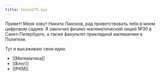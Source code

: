 ```yaml
---
title: leins275.xyz
---
```


Привет! Меня зовут Никита Лансков, рад приветствовать тебя в моем цифровом садике. Я закончил физико-математический лицей №30 в Санкт-Петербурге, а также факультет прикладной математики в Политехе. 

Тут я высаживаю свои идеи.

- [[Математика]]
- [[Блог]]
- [[PKM]]